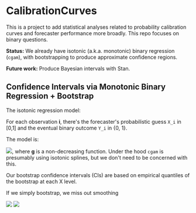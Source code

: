 # CalibrationCurves

This is a project to add statistical analyses related to probability
calibration curves and forecaster performance more broadly. This repo
focuses on binary questions.

**Status:** We already have isotonic (a.k.a. monotonic) binary regression (`cgam`), with bootstrapping
to produce approximate confidence regions.

**Future work:** Produce Bayesian intervals with Stan.

## Confidence Intervals via Monotonic Binary Regression + Bootstrap

The isotonic regression model:

For each observation **i**, there's the forecaster's probabilistic
guess `X_i` in [0,1] and the eventual binary outcome `Y_i` in {0, 1}.

The model is:

<img
src="https://latex.codecogs.com/png.image?\dpi{110}&space;\bg_black&space;Y_i%20\sim%20Bernoulli(g(X_i))">,
where **g** is a non-decreasing function. Under the hood `cgam` is
presumably using isotonic splines, but we don't need to be concerned
with this.


Our bootstrap confidence intervals (CIs) are based on empirical
quantiles of the bootstrap at each X level.

If we simply bootstrap, we miss out
smoothing


<img src="https://latex.codecogs.com/png.image?\dpi{110}&space;\bg_black&space;\int_0^\infty%20f^\theta(x)%20dx">

<img src="https://latex.codecogs.com/png.image?\dpi{110}&space;\bg_black&space;F=P(1+\frac{i}{n})^{nt})">



